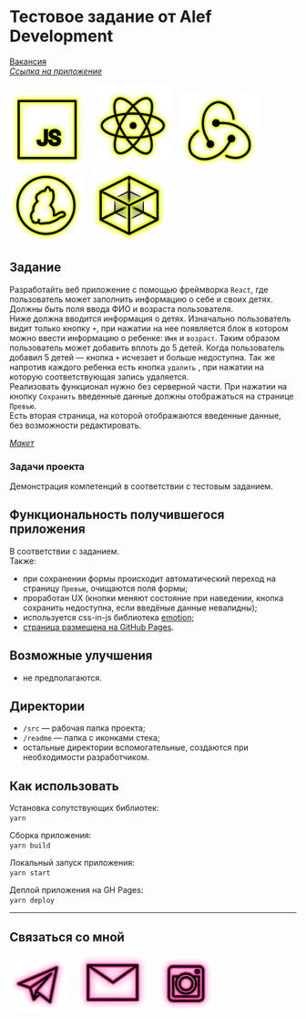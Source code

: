 # Тестовое задание от Alef Development

[Вакансия](https://hh.ru/vacancy/49040389 "React-программист")  
_[Ссылка на приложение](https://beagle-elgaeb.github.io/test-alef/ "Приложение")_

<p>
  <a href="https://developer.mozilla.org/ru/docs/Web/JavaScript"><img src="readme/icon-js.svg" alt="JS"></a>
    <img src="readme/icon-whitespace-5px.svg"/>
  <a href="https://ru.reactjs.org/"><img src="readme/icon-react.svg" alt="React"></a>
    <img src="readme/icon-whitespace-5px.svg"/>
  <a href="https://redux.js.org/"><img src="readme/icon-redux.svg" alt="Redux"></a>
    <img src="readme/icon-whitespace-5px.svg"/>
  <a href="https://yarnpkg.com/"><img src="readme/icon-yarn.svg" alt="Yarn"></a>
    <img src="readme/icon-whitespace-5px.svg"/>
  <a href="https://webpack.js.org/"><img src="readme/icon-webpack.svg" alt="WebPack"></a>
    <img src="readme/icon-whitespace-5px.svg"/>
  <!-- <a href="https://styled-components.com/"><img src="readme/icon-styled-components.svg" alt="Styled-components"></a> -->
</p>

## Задание

Разработайть веб приложение с помощью фреймворка `React`, где пользователь может заполнить информацию о себе и своих детях.  
Должны быть поля ввода ФИО и возраста пользователя.  
Ниже должна вводится информация о детях. Изначально пользователь видит только кнопку `+`, при нажатии на нее появляется блок в котором можно ввести информацию о ребенке: `Имя` и `возраст`. Таким образом пользователь может добавить вплоть до 5 детей. Когда пользователь добавил 5 детей — кнопка `+` исчезает и больше недоступна. Так же напротив каждого ребенка есть кнопка `удалить` , при нажатии на которую соответствующая запись удаляется.  
Реализовать функционал нужно без серверной части. При нажатии на кнопку `Сохранить` введенные данные должны отображаться на странице `Превью`.  
Есть вторая страница, на которой отображаются введенные данные, без возможности редактировать.

_[Макет](https://www.figma.com/file/34RHaNzxPnoTPCtpIrqMYU/React-Alef?node-id=2286%3A7698 "Ссылка на Фигму")_

### Задачи проекта

Демонстрация компетенций в соответствии с тестовым заданием.

## Функциональность получившегося приложения

В соответствии с заданием.  
Также:

- при сохранении формы происходит автоматический переход на страницу `Превью`, очищаются поля формы;
- проработан UX (кнопки меняют состояние при наведении, кнопка сохранить недоступна, если введёные данные невалидны);
- используется css-in-js библиотека [emotion](https://emotion.sh/docs/introduction "Документация");
- [страница размещена на GitHub Pages](https://beagle-elgaeb.github.io/test-alef/ "Выполненое тестовое задание").

## Возможные улучшения

- не предполагаются.

## Директории

- `/src` — рабочая папка проекта;
- `/readme` — папка с иконками стека;
- остальные директории вспомогательные, создаются при необходимости разработчиком.

## Как использовать

Установка сопутствующих библиотек:  
`yarn`

Сборка приложения:  
`yarn build`

Локальный запуск приложения:  
`yarn start`

Деплой приложения на GH Pages:  
`yarn deploy`

---

## Связаться со мной

<p>
  <a href="https://t.me/evgevgevge"><img src="readme/icon-tg.svg" alt="Telegram"></a>
    <img src="readme/icon-whitespace-5px.svg"/>
  <a href="mailto:beagle-elgaeb@ya.ru"><img src="readme/icon-mail.svg" alt="Mail"></a>
    <img src="readme/icon-whitespace-5px.svg"/>
  <a href="https://www.instagram.com/evg._.su/"><img src="readme/icon-inst.svg" alt="Instagram"></a>
</p>
